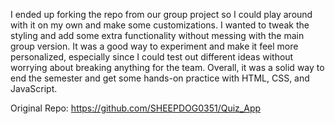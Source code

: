 
I ended up forking the repo from our group project so I could play around with it on my own and make some customizations. I wanted to tweak the styling and add some extra functionality without messing with the main group version. It was a good way to experiment and make it feel more personalized, especially since I could test out different ideas without worrying about breaking anything for the team. Overall, it was a solid way to end the semester and get some hands-on practice with HTML, CSS, and JavaScript.

Original Repo: https://github.com/SHEEPDOG0351/Quiz_App
